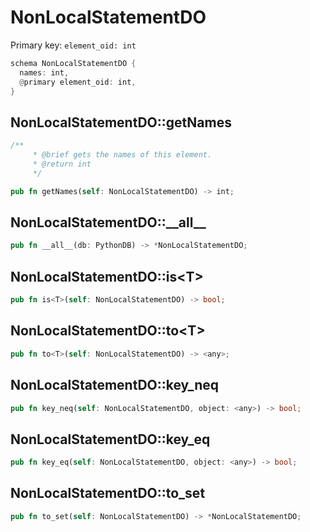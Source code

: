 # NonLocalStatementDO

Primary key: `element_oid: int`

```rust
schema NonLocalStatementDO {
  names: int,
  @primary element_oid: int,
}
```
## NonLocalStatementDO::getNames

```rust
/**
     * @brief gets the names of this element.
     * @return int
     */
```
```rust
pub fn getNames(self: NonLocalStatementDO) -> int;
```
## NonLocalStatementDO::\_\_all\_\_

```rust
pub fn __all__(db: PythonDB) -> *NonLocalStatementDO;
```
## NonLocalStatementDO::is\<T\>

```rust
pub fn is<T>(self: NonLocalStatementDO) -> bool;
```
## NonLocalStatementDO::to\<T\>

```rust
pub fn to<T>(self: NonLocalStatementDO) -> <any>;
```
## NonLocalStatementDO::key\_neq

```rust
pub fn key_neq(self: NonLocalStatementDO, object: <any>) -> bool;
```
## NonLocalStatementDO::key\_eq

```rust
pub fn key_eq(self: NonLocalStatementDO, object: <any>) -> bool;
```
## NonLocalStatementDO::to\_set

```rust
pub fn to_set(self: NonLocalStatementDO) -> *NonLocalStatementDO;
```
